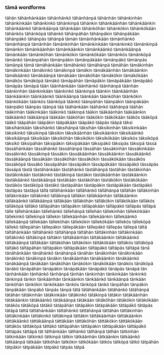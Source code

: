 
### tämä wordforms

tähän
tähänhänkään
tähänhänkö
tähänhänpä
tähänhän
tähänkinhän
tähänkinkään
tähänkinkö
tähänkinpä
tähänkin
tähänkäänhän
tähänkäänkin
tähänkäänkö
tähänkäänpä
tähänkään
tähänköhän
tähänkökin
tähänkökään
tähänkös
tähänköpä
tähänkö
tähänpähän
tähänpäkin
tähänpäkään
tähänpäkö
tähänpäs
tähänpä
tämän
tämänhänkään
tämänhänkö
tämänhänpä
tämänhän
tämänkinhän
tämänkinkään
tämänkinkö
tämänkinpä
tämänkin
tämänkäänhän
tämänkäänkin
tämänkäänkö
tämänkäänpä
tämänkään
tämänköhän
tämänkökin
tämänkökään
tämänkös
tämänköpä
tämänkö
tämänpähän
tämänpäkin
tämänpäkään
tämänpäkö
tämänpäs
tämänpä
tämä
tämähänkään
tämähänkö
tämähänpä
tämähän
tämäkinhän
tämäkinkään
tämäkinkö
tämäkinpä
tämäkin
tämäkäänhän
tämäkäänkin
tämäkäänkö
tämäkäänpä
tämäkään
tämäköhän
tämäkökin
tämäkökään
tämäkös
tämäköpä
tämäkö
tämäpähän
tämäpäkin
tämäpäkään
tämäpäkö
tämäpäs
tämäpä
tään
täänhänkään
täänhänkö
täänhänpä
täänhän
täänkinhän
täänkinkään
täänkinkö
täänkinpä
täänkin
täänkäänhän
täänkäänkin
täänkäänkö
täänkäänpä
täänkään
täänköhän
täänkökin
täänkökään
täänkös
täänköpä
täänkö
täänpähän
täänpäkin
täänpäkään
täänpäkö
täänpäs
täänpä
tää
täähänkään
täähänkö
täähänpä
täähän
tääkinhän
tääkinkään
tääkinkö
tääkinpä
tääkin
tääkäänhän
tääkäänkin
tääkäänkö
tääkäänpä
tääkään
tääköhän
tääkökin
tääkökään
tääkös
tääköpä
tääkö
tääpähän
tääpäkin
tääpäkään
tääpäkö
tääpäs
tääpä
täksi
täksihänkään
täksihänkö
täksihänpä
täksihän
täksikinhän
täksikinkään
täksikinkö
täksikinpä
täksikin
täksikäänhän
täksikäänkin
täksikäänkö
täksikäänpä
täksikään
täksiköhän
täksikökin
täksikökään
täksikös
täksiköpä
täksikö
täksipähän
täksipäkin
täksipäkään
täksipäkö
täksipäs
täksipä
tässä
tässähänkään
tässähänkö
tässähänpä
tässähän
tässäkinhän
tässäkinkään
tässäkinkö
tässäkinpä
tässäkin
tässäkäänhän
tässäkäänkin
tässäkäänkö
tässäkäänpä
tässäkään
tässäköhän
tässäkökin
tässäkökään
tässäkös
tässäköpä
tässäkö
tässäpähän
tässäpäkin
tässäpäkään
tässäpäkö
tässäpäs
tässäpä
tästä
tästähänkään
tästähänkö
tästähänpä
tästähän
tästäkinhän
tästäkinkään
tästäkinkö
tästäkinpä
tästäkin
tästäkäänhän
tästäkäänkin
tästäkäänkö
tästäkäänpä
tästäkään
tästäköhän
tästäkökin
tästäkökään
tästäkös
tästäköpä
tästäkö
tästäpähän
tästäpäkin
tästäpäkään
tästäpäkö
tästäpäs
tästäpä
tällä
tällähänkään
tällähänkö
tällähänpä
tällähän
tälläkinhän
tälläkinkään
tälläkinkö
tälläkinpä
tälläkin
tälläkäänhän
tälläkäänkin
tälläkäänkö
tälläkäänpä
tälläkään
tälläköhän
tälläkökin
tälläkökään
tälläkös
tälläköpä
tälläkö
tälläpähän
tälläpäkin
tälläpäkään
tälläpäkö
tälläpäs
tälläpä
tälle
tällehänkään
tällehänkö
tällehänpä
tällehän
tällekinhän
tällekinkään
tällekinkö
tällekinpä
tällekin
tällekäänhän
tällekäänkin
tällekäänkö
tällekäänpä
tällekään
tälleköhän
tällekökin
tällekökään
tällekös
tälleköpä
tällekö
tällepähän
tällepäkin
tällepäkään
tällepäkö
tällepäs
tällepä
tältä
tältähänkään
tältähänkö
tältähänpä
tältähän
tältäkinhän
tältäkinkään
tältäkinkö
tältäkinpä
tältäkin
tältäkäänhän
tältäkäänkin
tältäkäänkö
tältäkäänpä
tältäkään
tältäköhän
tältäkökin
tältäkökään
tältäkös
tältäköpä
tältäkö
tältäpähän
tältäpäkin
tältäpäkään
tältäpäkö
tältäpäs
tältäpä
tänä
tänähänkään
tänähänkö
tänähänpä
tänähän
tänäkinhän
tänäkinkään
tänäkinkö
tänäkinpä
tänäkin
tänäkäänhän
tänäkäänkin
tänäkäänkö
tänäkäänpä
tänäkään
tänäköhän
tänäkökin
tänäkökään
tänäkös
tänäköpä
tänäkö
tänäpähän
tänäpäkin
tänäpäkään
tänäpäkö
tänäpäs
tänäpä
tän
tänhänkään
tänhänkö
tänhänpä
tänhän
tänkinhän
tänkinkään
tänkinkö
tänkinpä
tänkin
tänkäänhän
tänkäänkin
tänkäänkö
tänkäänpä
tänkään
tänköhän
tänkökin
tänkökään
tänkös
tänköpä
tänkö
tänpähän
tänpäkin
tänpäkään
tänpäkö
tänpäs
tänpä
tätä
tätähänkään
tätähänkö
tätähänpä
tätähän
tätäkinhän
tätäkinkään
tätäkinkö
tätäkinpä
tätäkin
tätäkäänhän
tätäkäänkin
tätäkäänkö
tätäkäänpä
tätäkään
tätäköhän
tätäkökin
tätäkökään
tätäkös
tätäköpä
tätäkö
tätäpähän
tätäpäkin
tätäpäkään
tätäpäkö
tätäpäs
tätäpä
tättä
tättähänkään
tättähänkö
tättähänpä
tättähän
tättäkinhän
tättäkinkään
tättäkinkö
tättäkinpä
tättäkin
tättäkäänhän
tättäkäänkin
tättäkäänkö
tättäkäänpä
tättäkään
tättäköhän
tättäkökin
tättäkökään
tättäkös
tättäköpä
tättäkö
tättäpähän
tättäpäkin
tättäpäkään
tättäpäkö
tättäpäs
tättäpä
tät
täthänkään
täthänkö
täthänpä
täthän
tätkinhän
tätkinkään
tätkinkö
tätkinpä
tätkin
tätkäänhän
tätkäänkin
tätkäänkö
tätkäänpä
tätkään
tätköhän
tätkökin
tätkökään
tätkös
tätköpä
tätkö
tätpähän
tätpäkin
tätpäkään
tätpäkö
tätpäs
tätpä


